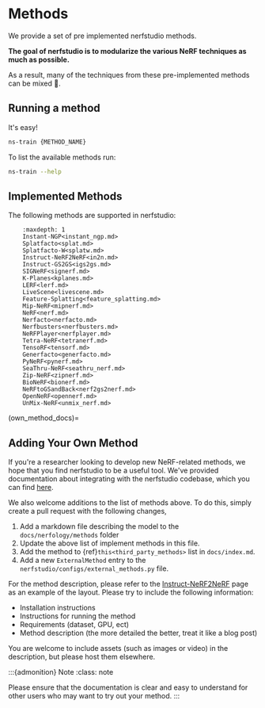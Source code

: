 # Methods

We provide a set of pre implemented nerfstudio methods.

**The goal of nerfstudio is to modularize the various NeRF techniques as much as possible.**

As a result, many of the techniques from these pre-implemented methods can be mixed 🎨.

## Running a method

It's easy!

```bash
ns-train {METHOD_NAME}
```

To list the available methods run:

```bash
ns-train --help
```

## Implemented Methods

The following methods are supported in nerfstudio:

```{toctree}
    :maxdepth: 1
    Instant-NGP<instant_ngp.md>
    Splatfacto<splat.md>
    Splatfacto-W<splatw.md>
    Instruct-NeRF2NeRF<in2n.md>
    Instruct-GS2GS<igs2gs.md>
    SIGNeRF<signerf.md>
    K-Planes<kplanes.md>
    LERF<lerf.md>
    LiveScene<livescene.md>
    Feature-Splatting<feature_splatting.md>
    Mip-NeRF<mipnerf.md>
    NeRF<nerf.md>
    Nerfacto<nerfacto.md>
    Nerfbusters<nerfbusters.md>
    NeRFPlayer<nerfplayer.md>
    Tetra-NeRF<tetranerf.md>
    TensoRF<tensorf.md>
    Generfacto<generfacto.md>
    PyNeRF<pynerf.md>
    SeaThru-NeRF<seathru_nerf.md>
    Zip-NeRF<zipnerf.md>
    BioNeRF<bionerf.md>
    NeRFtoGSandBack<nerf2gs2nerf.md>
    OpenNeRF<opennerf.md>
    UnMix-NeRF<unmix_nerf.md>
```

(own_method_docs)=

## Adding Your Own Method

If you're a researcher looking to develop new NeRF-related methods, we hope that you find nerfstudio to be a useful tool. We've provided documentation about integrating with the nerfstudio codebase, which you can find [here](../../developer_guides/new_methods.md).

We also welcome additions to the list of methods above. To do this, simply create a pull request with the following changes,

1. Add a markdown file describing the model to the `docs/nerfology/methods` folder
2. Update the above list of implement methods in this file.
3. Add the method to {ref}`this<third_party_methods>` list in `docs/index.md`.
4. Add a new `ExternalMethod` entry to the `nerfstudio/configs/external_methods.py` file.

For the method description, please refer to the [Instruct-NeRF2NeRF](in2n) page as an example of the layout. Please try to include the following information:

- Installation instructions
- Instructions for running the method
- Requirements (dataset, GPU, ect)
- Method description (the more detailed the better, treat it like a blog post)

You are welcome to include assets (such as images or video) in the description, but please host them elsewhere.

:::{admonition} Note
:class: note

Please ensure that the documentation is clear and easy to understand for other users who may want to try out your method.
:::
